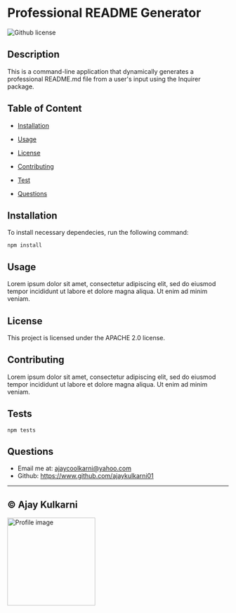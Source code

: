 
  # Professional README Generator
  ![Github license](https://img.shields.io/badge/License-APACHE%202.0-blue)
  
  ## Description
  
  This is a command-line application that dynamically generates a professional README.md file from a user's input using the Inquirer package.
  
  ## Table of Content
  
  * [Installation](#installation)
  
  * [Usage](#usage)
  
  * [License](#license)
  
  * [Contributing](#contributing)
  
  * [Test](#tests)
  
  * [Questions](#questions)
  
  ## Installation
  
  To install necessary dependecies, run the following command: 
  
  ```
  npm install
  ```
  
  ## Usage
  
  Lorem ipsum dolor sit amet, consectetur adipiscing elit, sed do eiusmod tempor incididunt ut labore et dolore magna aliqua. Ut enim ad minim veniam.
  
  ## License
  
  This project is licensed under the APACHE 2.0 license.
  
  ## Contributing
  
  Lorem ipsum dolor sit amet, consectetur adipiscing elit, sed do eiusmod tempor incididunt ut labore et dolore magna aliqua. Ut enim ad minim veniam.
  
  ## Tests
  ```
  npm tests
  ```
  ## Questions
  
  - Email me at: ajaycoolkarni@yahoo.com
  - Github: https://www.github.com/ajaykulkarni01

---
© Ajay Kulkarni 
--
<img src="https://avatars.githubusercontent.com/ajaykulkarni01" alt="Profile image" height="200" width="200"/>

  